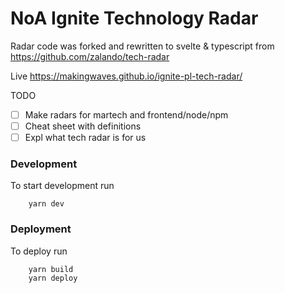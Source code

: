 # NoA Ignite Technology Radar

Radar code was forked and rewritten to svelte & typescript from
https://github.com/zalando/tech-radar

Live
https://makingwaves.github.io/ignite-pl-tech-radar/

TODO

- [ ] Make radars for martech and frontend/node/npm
- [ ] Cheat sheet with definitions
- [ ] Expl what tech radar is for us

### Development
To start development run
```
    yarn dev 
```

### Deployment
To deploy run
```
    yarn build 
    yarn deploy
```